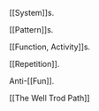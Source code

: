 [[System]]s.

[[Pattern]]s.

[[Function, Activity]]s.

[[Repetition]].

Anti-[[Fun]].

[[The Well Trod Path]]